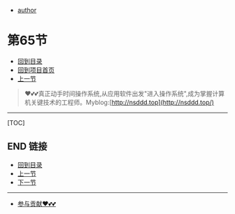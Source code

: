 + [author](https://github.com/3293172751)
# 第65节
+ [回到目录](../README.md)
+ [回到项目首页](../../README.md)
+ [上一节](64.md)
> ❤️💕💕真正动手时间操作系统,从应用软件出发"进入操作系统",成为掌握计算机关键技术的工程师。Myblog:[http://nsddd.top](http://nsddd.top/)
---
[TOC]





## END 链接
+ [回到目录](../README.md)
+ [上一节](64.md)
+ [下一节](66.md)
---
+ [参与贡献❤️💕💕](https://github.com/3293172751/Block_Chain/blob/master/Git/git-contributor.md)